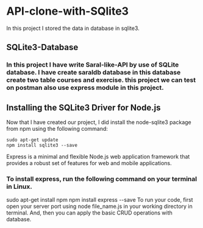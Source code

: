 # API-clone-with-SQlite3
In this project I stored the data in database in sqlite3.
## SQLite3-Database
###  In this project I have write Saral-like-API by use of SQLite database. I have create saraldb database in this database create two table courses and exercise. this project we can test on postman also use express module in this project.

## Installing the SQLite3 Driver for Node.js
Now that I have created our project, I did install the node-sqlite3 package from npm using the following command:

    sudo apt-get update
    npm install sqlite3 --save
Express is a minimal and flexible Node.js web application framework that provides a robust set of features for web and mobile applications.

### To install express, run the following command on your terminal in Linux.
sudo apt-get install npm
npm install express --save
To run your code, first open your server port using node file_name.js in your working directory in terminal. And, then you can apply the basic CRUD operations with database.
 
